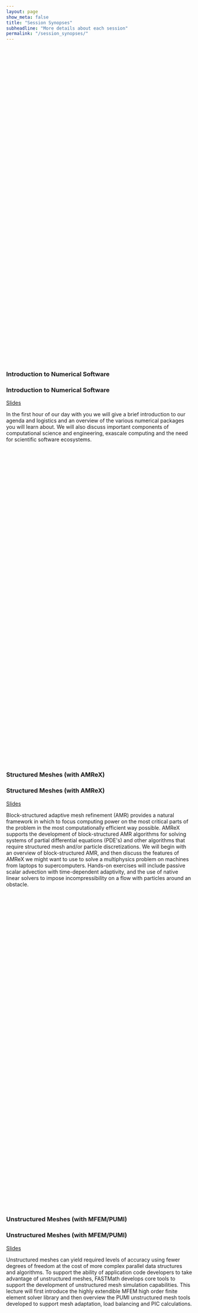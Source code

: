 ```yaml
---
layout: page
show_meta: false
title: "Session Synopses"
subheadline: "More details about each session"
permalink: "/session_synopses/"
---
```


<br><br><br><br><br><br><br><br><br><br><br><br><br><br><br><br><br><br><br><br><br><br><br><br><br>
<br><br><br><br><br><br><br><br><br><br><br><br><br><br><br><br><br><br><br><br><br><br><br><br><br>

### Introduction to Numerical Software
### Introduction to Numerical Software
[Slides](../files/ATPESC-2022-Track-5-Talk-1-Yang-IntroToNumericalSoftware.pdf)

In the first hour of our day with you we will give a brief introduction
to our agenda and logistics and an overview of the various numerical packages
you will learn about. We will also discuss important components of computational science and
engineering, exascale computing and the need for scientific software ecosystems.

<br><br><br><br><br><br><br><br><br><br><br><br><br><br><br><br><br><br><br><br><br><br><br><br><br>
<br><br><br><br><br><br><br><br><br><br><br><br><br><br><br><br><br><br><br><br><br><br><br><br><br>

### Structured Meshes (with AMReX)
### Structured Meshes (with AMReX)
[Slides](../files/ATPESC-2021-Track-5-Talk-1-AnnAlmgren-StructuredMesh.pdf)

Block-structured adaptive mesh refinement (AMR) provides a natural framework
in which to focus computing power on the most critical parts of the problem in
the most computationally efficient way possible.  AMReX supports the development
of block-structured AMR algorithms for solving systems of partial differential
equations (PDE's) and other algorithms that require structured mesh and/or
particle discretizations.   We will begin with an overview of block-structured
AMR, and then discuss the
features of AMReX we might want to use to solve a multiphysics problem on
machines from laptops to supercomputers.  Hands-on exercises will include passive
scalar advection with time-dependent adaptivity, and the use of native linear
solvers to impose incompressibility on a flow with particles around an obstacle.

<br><br><br><br><br><br><br><br><br><br><br><br><br><br><br><br><br><br><br><br><br><br><br><br><br>
<br><br><br><br><br><br><br><br><br><br><br><br><br><br><br><br><br><br><br><br><br><br><br><br><br>

### Unstructured Meshes (with MFEM/PUMI)
### Unstructured Meshes (with MFEM/PUMI)
[Slides](../files/ATPESC-2022-Track-5-AaronFisher-MarkShephard-UnstructuredMeshes.pdf)

Unstructured meshes can yield required levels of accuracy using fewer degrees of
freedom at the cost of more complex parallel data structures and algorithms. To
support the ability of application code developers to take advantage of unstructured
meshes, FASTMath develops core tools to support the development of unstructured
mesh simulation capabilities. This lecture will first introduce the highly extendible
MFEM high order finite element solver library and then overview the PUMI unstructured
mesh tools developed to support mesh adaptation, load balancing and PIC calculations.

<br><br><br><br><br><br><br><br><br><br><br><br><br><br><br><br><br><br><br><br><br><br><br><br><br>
<br><br><br><br><br><br><br><br><br><br><br><br><br><br><br><br><br><br><br><br><br><br><br><br><br>

### Nonlinear Solvers (with PETSc)
### Nonlinear Solvers (with PETSc)
[Slides](../files/ATPESC-2022-Track-5-RichardTranMills-NonlinearSolversUsingPETSc.pdf)

We will begin with a quick overview of iterative solvers for nonlinear systems,
and then take a deeper look into Newton-Krylov methods and how to use them via
the PETSc Scalable Nonlinear Equation Solvers (SNES) component. We will do
some hands-on exploration with a classic computational fluid dynamics benchmark,
the lid-driven cavity problem. We will end by looking at how nonlinear composition
and preconditioning can be used to construct a wide array of nonlinear solvers from
the algorithmic building blocks in SNES, and demonstrate how these techniques can
handle particularly difficult nonlinearities. Time permitting, we will also present
some bonus or "extra credit" material briefly looking at how SNES solvers can be
run using PETSc's GPU back-ends.

<br><br><br><br><br><br><br><br><br><br><br><br><br><br><br><br><br><br><br><br><br><br><br><br><br>
<br><br><br><br><br><br><br><br><br><br><br><br><br><br><br><br><br><br><br><br><br><br><br><br><br>

### Time Integration (with SUNDIALS)
### Time Integration (with SUNDIALS)
[Slides](../files/ATPESC-2022-Track-5-DanielReynolds-TimeIntegrationSUNDIALS.pdf)

In this lecture we will discuss the role and impact of high order, adaptive, and
flexible time integration libraries in solution accuracy and computational
efficiency of large-scale simulations.  Due to the wide variety of
backgrounds among ATPESC participants, we will briefly discuss

* the location of time integrators in the HPC landscape, and their reliance on scalable nonlinear and linear solver libraries,
* the different categories of time integration methods (explicit/implicit/IMEX),
* the basic theoretical properties of time integration methods (order of accuracy, linear stability),
* the role of temporal adaptivity for improving accuracy and efficiency,
* an overview of DOE time integration packages.

We will spend approximately half of the time period in lecture, followed by
hands-on exercises that examine stability, accuracy, temporal adaptivity,
and the role of problem-specific preconditioning.  All of the hands-on
exercises focus on time-dependent PDEs, and use the SUNDIALS' ARKODE
library for time integration, along with the AMReX library for spatial
semi-discretization.  These exercises utilize both MPI and GPUs, allowing
participants to explore both on-node and multi-node performance.


<br><br><br><br><br><br><br><br><br><br><br><br><br><br><br><br><br><br><br><br><br><br><br><br><br>
<br><br><br><br><br><br><br><br><br><br><br><br><br><br><br><br><br><br><br><br><br><br><br><br><br>

### Iterative Solvers & Algebraic Multigrid (with Trilinos, Belos & MueLu)
### Iterative Solvers & Algebraic Multigrid (with Trilinos, Belos & MueLu)
[Slides](../files/ATPESC-2022-Track-5-GlusaHarper-IterativeLinearSolversAndAlgebraicMultigridWithTrilinosBelosMueLu.pdf)

In this session, attendees will learn about linear solvers and preconditioners
available in the Trilinos project.  We will focus on Krylov solvers such
as conjugate gradients (CG) and generalized minimum residual (GMRES); simple
preconditioners like Jacobi, Gauss-Seidel, and Chebyshev polynomials; and
scalable aggregation-based algebraic multigrid preconditioning.  The two
hands-on lessons will provide an opportunity to run a variety of stand-alone
examples that demonstrate some of the many Trilinos solver capabilities on a
model linear problem.

<br><br><br><br><br><br><br><br><br><br><br><br><br><br><br><br><br><br><br><br><br><br><br><br><br>
<br><br><br><br><br><br><br><br><br><br><br><br><br><br><br><br><br><br><br><br><br><br><br><br><br>

### Iterative Solvers & Algebraic Multigrid (with HYPRE)
### Iterative Solvers & Algebraic Multigrid (with HYPRE)
[Slides](../files/ATPESC-2022-Track-5-OsbornYang-Iterative-Solvers-hypre.pdf)

This session will present the basic concepts of iterative linear solvers with focus on
Krylov solvers, including the generalized minimum residual method (GMRES),
preconditioning and algebraic multigrid (AMG) methods. We will provide a brief
description of the high performance linear solvers library HYPRE, its
interfaces, and its most used multigrid solvers, BoomerAMG and PFMG, including
a brief discussion of the effect of their data structures on performance.
The lesson includes hands-on examples with structured and unstructured solvers
from the HYPRE library applied to several test problems on CPUs and GPUs.


<br><br><br><br><br><br><br><br><br><br><br><br><br><br><br><br><br><br><br><br><br><br><br><br><br>
<br><br><br><br><br><br><br><br><br><br><br><br><br><br><br><br><br><br><br><br><br><br><br><br><br>

### Optimization (with TAO)
### Optimization (with TAO)
[Slides](../files/ATPESC-2022-Track-5-ToddMunson-TAO.pdf)

This lecture will provide an introduction to numerical optimization with a
theoretical focus on simulation-based problems. We will introduce the user
interfaces for the Toolkit for Advanced Optimization (TAO) package within
the PETSc library and exercise several gradient-based algorithms on a scalable
synthetic test problem. We will observe and discuss the relative convergence
of different classes of algorithms and sensitivity analysis methods in a
parallel environment. Finally, we will also introduce constraints and study
their effect on the problem solution.

<br><br><br><br><br><br><br><br><br><br><br><br><br><br><br><br><br><br><br><br><br><br><br><br><br>
<br><br><br><br><br><br><br><br><br><br><br><br><br><br><br><br><br><br><br><br><br><br><br><br><br>

### Direct Solvers (with SuperLU/STRUMPACK)
### Direct Solvers (with SuperLU/STRUMPACK)
[Slides](../files/ATPESC-2022-Track-5-Li-Ghysels-DirectSolvers.pdf)

In this lecture we discuss several aspects of direct solvers for large
sparse linear systems. Sparse direct solvers, based on Gaussian
elimination, are popular for a variety of applications mainly because
of their numerical robustness and ease of use. Two software packages
are introduced: SuperLU(_Dist) and STRUMPACK. We give a brief
introduction to the underlying algorithms used in these solvers and
illustrate their use.

In the second part of the lecture we introduce the concept of
data-sparse matrix approximation, where a matrix is hierarchically
partitioned in sub-blocks, which are compressed using low-rank
approximations. Such a hierarchical matrix approximation allows for
linear algebra operations that are much more efficient than the
traditional O(n^3) dense linear algebra operations, such as LU
decomposition or matrix-matrix multiplication, while also reducing
memory usage. We then show how STRUMPACK uses such hierarchical matrix
approximation to construct efficient preconditioners based on
approximate sparse LU factorization.

* Session 1 (11:15am-11:45am) includes a hands-on demo session with
SuperLU.
* Session 2 (11:45am-12:15pm) has a hands-on demo session with STRUMPACK.
* Session 3 (12:15pm-12:30pm) includes a Q&A session (no hands-on).


<br><br><br><br><br><br><br><br><br><br><br><br><br><br><br><br><br><br><br><br><br><br><br><br><br>
<br><br><br><br><br><br><br><br><br><br><br><br><br><br><br><br><br><br><br><br><br><br><br><br><br>

### Working with Numerical Packages in Practice
### Working with Numerical Packages in Practice
[Slides](../files/ATPESC-2021-Track-5-Talk-9-AnnAlmgren-wrapup.pdf)

Developing high-quality, large-scale scientific computing applications in science and
engineering involves expertise in many areas. Typically, no one person or group has
all of the essential expertise and skills. Numerical software libraries and packages
are a key way we share capability and know-how. Learning to leverage numerical
packages to address new scientific computing challenges is part of becoming a member of
the scientific computing community. In this wrap-up session of the day, we
briefly discuss key trade-offs in using numerical packages in practice.

<br><br><br><br><br><br><br><br><br><br><br><br><br><br><br><br><br><br><br><br><br><br><br><br><br>
<br><br><br><br><br><br><br><br><br><br><br><br><br><br><br><br><br><br><br><br><br><br><br><br><br>

### Extreme-Scale Numerical Algorithms and Software (Panel)
### Extreme-Scale Numerical Algorithms and Software (Panel)

This will be a 45 minute panel question and answer period for ATPESC learners to ask
questions about working with numerical package and the community of numerical package
developers. If you have question(s) you know you would like to ask, we encourage attendees
to submit questions *ahead* of time via the
[submission form](https://forms.gle/SmVroQBAq145g4F79).
However, we expect there will also be ample opportunity to indicate your desire to ask
questions via the main (Amphitheater) [slack channel](https://app.slack.com/client/TMW2FLNCQ/C029YJ95ULQ),
and then you may be called upon to un-mute and ask your question.

<br><br><br><br><br><br><br><br><br><br><br><br><br><br><br><br><br><br><br><br><br><br><br><br><br>
<br><br><br><br><br><br><br><br><br><br><br><br><br><br><br><br><br><br><br><br><br><br><br><br><br>

### SME Speed Dating OPTIONAL ACTIVITY
### SME Speed Dating OPTIONAL ACTIVITY

This is an opportunity for you to meet and talk (1-on-1 or sometimes 2-on-1) with subject matter experts
(SMEs) about their work and numerical packages they support. Each *speed date* will be a 20 minute
meeting. Attendees may select up to
3 SMEs they would like to meet using
[this form](https://docs.google.com/document/d/166nDHcNm3PlCn8O-fbiy9nKJS7HekhYsvKV2FB7n7XI/edit?usp=sharing)
Requests will be accommodated on a first-come, first-served basis until all available slots are taken.

<br><br><br><br><br><br><br><br><br><br><br><br><br><br><br><br><br><br><br><br><br><br><br><br><br>
<br><br><br><br><br><br><br><br><br><br><br><br><br><br><br><br><br><br><br><br><br><br><br><br><br>
